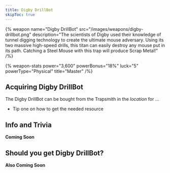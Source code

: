 ```yaml
---
title: Digby DrillBot
skipToc: true
---
```


{% weapon
 name="Digby DrillBot"
 src="/images/weapons/digby-drillbot.png"
 description="The scientists of Digby used their knowledge of tunnel digging technology to create the ultimate mouse adversary. Using its two massive high-speed drills, this titan can easily destroy any mouse put in its path. Catching a Steel Mouse with this trap will produce Scrap Metal!"
/%}

{% weapon-stats
 power="3,600"
 powerBonus="18%"
 luck="5"
 powerType="Physical"
 title="Master"
/%}

## Acquiring Digby DrillBot

The Digby DrillBot can be bought from the Trapsmith in the *location* for ...

- Tip one on how to get the needed resource

## Info and Trivia

**Coming Soon**

## Should you get Digby DrillBot?

**Also Coming Soon**
